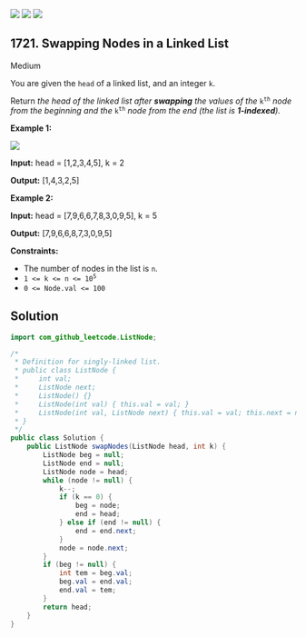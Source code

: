 [![](https://img.shields.io/github/stars/javadev/LeetCode-in-Java?label=Stars&style=flat-square)](https://github.com/javadev/LeetCode-in-Java)
[![](https://img.shields.io/github/forks/javadev/LeetCode-in-Java?label=Fork%20me%20on%20GitHub%20&style=flat-square)](https://github.com/javadev/LeetCode-in-Java/fork)
[![](https://img.shields.io/badge/-LeetCode%20in%20Kotlin-blue?style=flat-square)](https://github.com/javadev/LeetCode-in-Kotlin)

## 1721\. Swapping Nodes in a Linked List

Medium

You are given the `head` of a linked list, and an integer `k`.

Return _the head of the linked list after **swapping** the values of the_ <code>k<sup>th</sup></code> _node from the beginning and the_ <code>k<sup>th</sup></code> _node from the end (the list is **1-indexed**)._

**Example 1:**

![](https://assets.leetcode.com/uploads/2020/09/21/linked1.jpg)

**Input:** head = [1,2,3,4,5], k = 2

**Output:** [1,4,3,2,5]

**Example 2:**

**Input:** head = [7,9,6,6,7,8,3,0,9,5], k = 5

**Output:** [7,9,6,6,8,7,3,0,9,5]

**Constraints:**

*   The number of nodes in the list is `n`.
*   <code>1 <= k <= n <= 10<sup>5</sup></code>
*   `0 <= Node.val <= 100`

## Solution

```java
import com_github_leetcode.ListNode;

/*
 * Definition for singly-linked list.
 * public class ListNode {
 *     int val;
 *     ListNode next;
 *     ListNode() {}
 *     ListNode(int val) { this.val = val; }
 *     ListNode(int val, ListNode next) { this.val = val; this.next = next; }
 * }
 */
public class Solution {
    public ListNode swapNodes(ListNode head, int k) {
        ListNode beg = null;
        ListNode end = null;
        ListNode node = head;
        while (node != null) {
            k--;
            if (k == 0) {
                beg = node;
                end = head;
            } else if (end != null) {
                end = end.next;
            }
            node = node.next;
        }
        if (beg != null) {
            int tem = beg.val;
            beg.val = end.val;
            end.val = tem;
        }
        return head;
    }
}
```